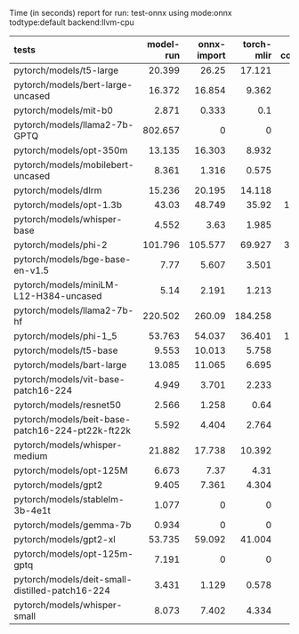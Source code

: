 Time (in seconds) report for run: test-onnx using mode:onnx todtype:default backend:llvm-cpu

| tests                                            |   model-run |   onnx-import |   torch-mlir |   iree-compile |   inference |
|:-------------------------------------------------|------------:|--------------:|-------------:|---------------:|------------:|
| pytorch/models/t5-large                          |      20.399 |        26.25  |       17.121 |          8.252 |       0     |
| pytorch/models/bert-large-uncased                |      16.372 |        16.854 |        9.362 |          8.449 |       0     |
| pytorch/models/mit-b0                            |       2.871 |         0.333 |        0.1   |          0.133 |       0     |
| pytorch/models/llama2-7b-GPTQ                    |     802.657 |         0     |        0     |          0     |       0     |
| pytorch/models/opt-350m                          |      13.135 |        16.303 |        8.932 |          4.389 |       0     |
| pytorch/models/mobilebert-uncased                |       8.361 |         1.316 |        0.575 |          0.421 |       0     |
| pytorch/models/dlrm                              |      15.236 |        20.195 |       14.118 |          6.234 |       0     |
| pytorch/models/opt-1.3b                          |      43.03  |        48.749 |       35.92  |         15.676 |       0     |
| pytorch/models/whisper-base                      |       4.552 |         3.63  |        1.985 |          1.029 |       0     |
| pytorch/models/phi-2                             |     101.796 |       105.577 |       69.927 |         30.191 |       0     |
| pytorch/models/bge-base-en-v1.5                  |       7.77  |         5.607 |        3.501 |          5.637 |       0.275 |
| pytorch/models/miniLM-L12-H384-uncased           |       5.14  |         2.191 |        1.213 |          3.738 |       0.115 |
| pytorch/models/llama2-7b-hf                      |     220.502 |       260.09  |      184.258 |         74.69  |       0     |
| pytorch/models/phi-1_5                           |      53.763 |        54.037 |       36.401 |         15.826 |       0     |
| pytorch/models/t5-base                           |       9.553 |        10.013 |        5.758 |          2.814 |       0     |
| pytorch/models/bart-large                        |      13.085 |        11.065 |        6.695 |          3.232 |       0     |
| pytorch/models/vit-base-patch16-224              |       4.949 |         3.701 |        2.233 |          1.368 |       0     |
| pytorch/models/resnet50                          |       2.566 |         1.258 |        0.64  |          2.807 |       0.173 |
| pytorch/models/beit-base-patch16-224-pt22k-ft22k |       5.592 |         4.404 |        2.764 |          1.649 |       0     |
| pytorch/models/whisper-medium                    |      21.882 |        17.738 |       10.392 |          5.084 |       0     |
| pytorch/models/opt-125M                          |       6.673 |         7.37  |        4.31  |          2.149 |       0     |
| pytorch/models/gpt2                              |       9.405 |         7.361 |        4.304 |          5.664 |       0.302 |
| pytorch/models/stablelm-3b-4e1t                  |       1.077 |         0     |        0     |          0     |       0     |
| pytorch/models/gemma-7b                          |       0.934 |         0     |        0     |          0     |       0     |
| pytorch/models/gpt2-xl                           |      53.735 |        59.092 |       41.004 |         39.49  |       2.381 |
| pytorch/models/opt-125m-gptq                     |       7.191 |         0     |        0     |          0     |       0     |
| pytorch/models/deit-small-distilled-patch16-224  |       3.431 |         1.129 |        0.578 |          0.605 |       0     |
| pytorch/models/whisper-small                     |       8.073 |         7.402 |        4.334 |          2.168 |       0     |
